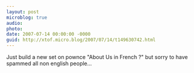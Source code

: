 ```yaml
---
layout: post
microblog: true
audio: 
photo: 
date: 2007-07-14 00:00:00 -0000
guid: http://xtof.micro.blog/2007/07/14/t149630742.html
---
```

Just build a new set on pownce "About Us in French ?" but sorry to have spammed all non english people...
